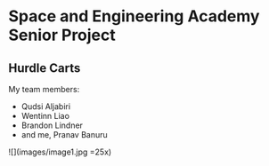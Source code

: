 # Space and Engineering Academy Senior Project
## Hurdle Carts
My team members:
- Qudsi Aljabiri
- Wentinn Liao
- Brandon Lindner
- and me, Pranav Banuru

![](images/image1.jpg =25x)